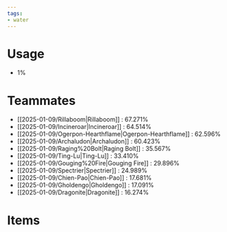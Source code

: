 ```yaml
---
tags:
- water
---
```

# Usage
- 1%
# Teammates
- [[2025-01-09/Rillaboom|Rillaboom]] : 67.271%
- [[2025-01-09/Incineroar|Incineroar]] : 64.514%
- [[2025-01-09/Ogerpon-Hearthflame|Ogerpon-Hearthflame]] : 62.596%
- [[2025-01-09/Archaludon|Archaludon]] : 60.423%
- [[2025-01-09/Raging%20Bolt|Raging Bolt]] : 35.567%
- [[2025-01-09/Ting-Lu|Ting-Lu]] : 33.410%
- [[2025-01-09/Gouging%20Fire|Gouging Fire]] : 29.896%
- [[2025-01-09/Spectrier|Spectrier]] : 24.989%
- [[2025-01-09/Chien-Pao|Chien-Pao]] : 17.681%
- [[2025-01-09/Gholdengo|Gholdengo]] : 17.091%
- [[2025-01-09/Dragonite|Dragonite]] : 16.274%
# Items